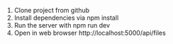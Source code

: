 1. Clone project from github
2. Install dependencies via npm install
3. Run the server with npm run dev
4. Open in web browser http://localhost:5000/api/files
